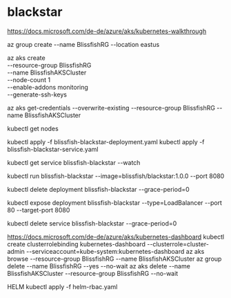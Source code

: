 # blackstar

https://docs.microsoft.com/de-de/azure/aks/kubernetes-walkthrough

az group create --name BlissfishRG --location eastus

az aks create \
    --resource-group BlissfishRG \
    --name BlissfishAKSCluster \
    --node-count 1 \
    --enable-addons monitoring \
    --generate-ssh-keys
    
az aks get-credentials --overwrite-existing --resource-group BlissfishRG --name BlissfishAKSCluster

kubectl get nodes

kubectl apply -f blissfish-blackstar-deployment.yaml
kubectl apply -f blissfish-blackstar-service.yaml

kubectl get service blissfish-blackstar --watch

kubectl run blissfish-blackstar --image=blissfish/blackstar:1.0.0 --port 8080

kubectl delete deployment blissfish-blackstar --grace-period=0

kubectl expose deployment blissfish-blackstar --type=LoadBalancer --port 80 --target-port 8080

kubectl delete service blissfish-blackstar --grace-period=0

https://docs.microsoft.com/de-de/azure/aks/kubernetes-dashboard
kubectl create clusterrolebinding kubernetes-dashboard --clusterrole=cluster-admin --serviceaccount=kube-system:kubernetes-dashboard
az aks browse --resource-group BlissfishRG --name BlissfishAKSCluster
az group delete --name BlissfishRG --yes --no-wait
az aks delete --name BlissfishAKSCluster --resource-group BlissfishRG --no-wait

HELM
kubectl apply -f helm-rbac.yaml

